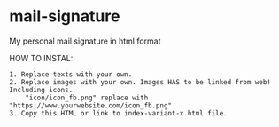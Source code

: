 # mail-signature
My personal mail signature in html format

HOW TO INSTAL:

	1. Replace texts with your own.
	2. Replace images with your own. Images HAS to be linked from web! Including icons.
		"icon/icon_fb.png" replace with "https://www.yourwebsite.com/icon_fb.png"
	3. Copy this HTML or link to index-variant-x.html file.

